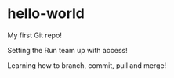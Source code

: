 # hello-world
My first Git repo!  

Setting the Run team up with access!  

Learning how to branch, commit, pull and merge!  
